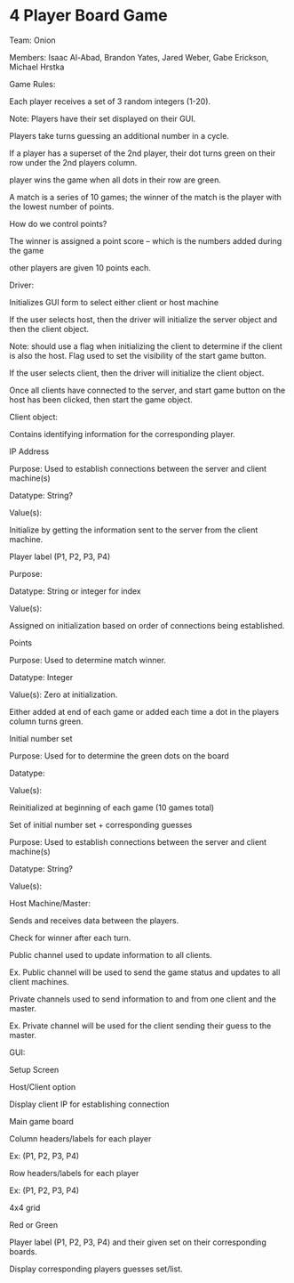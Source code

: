 # 4 Player Board Game

Team: Onion 

Members: Isaac Al-Abad, Brandon Yates, Jared Weber, Gabe Erickson, Michael Hrstka 

Game Rules:  

Each player receives a set of 3 random integers (1-20). 

Note: Players have their set displayed on their GUI. 

Players take turns guessing an additional number in a cycle. 

If a player has a superset of the 2nd player, their dot turns green on their row under the 2nd players column. 

player wins the game when all dots in their row are green. 

A match is a series of 10 games; the winner of the match is the player with the lowest number of points. 

How do we control points? 

The winner is assigned a point score – which is the numbers added during the game 

other players are given 10 points each. 

Driver: 

Initializes GUI form to select either client or host machine 

If the user selects host, then the driver will initialize the server object and then the client object. 

Note: should use a flag when initializing the client to determine if the client is also the host. Flag used to set the visibility of the start game button.  

If the user selects client, then the driver will initialize the client object. 

Once all clients have connected to the server, and start game button on the host has been clicked, then start the game object. 

Client object: 

Contains identifying information for the corresponding player. 

IP Address 

Purpose: Used to establish connections between the server and client machine(s) 

Datatype: String? 

Value(s):  

Initialize by getting the information sent to the server from the client machine.  

Player label (P1, P2, P3, P4) 

Purpose:  

Datatype: String or integer for index 

Value(s):  

Assigned on initialization based on order of connections being established.  

Points 

Purpose: Used to determine match winner.  

Datatype: Integer 

Value(s): Zero at initialization. 

Either added at end of each game or added each time a dot in the players column turns green.  

Initial number set 

Purpose: Used for to determine the green dots on the board 

Datatype: 

Value(s): 

Reinitialized at beginning of each game (10 games total) 

Set of initial number set + corresponding guesses 

Purpose: Used to establish connections between the server and client machine(s) 

Datatype: String? 

Value(s):  

Host Machine/Master: 

Sends and receives data between the players. 

Check for winner after each turn. 

Public channel used to update information to all clients. 

Ex. Public channel will be used to send the game status and updates to all client machines. 

Private channels used to send information to and from one client and the master. 

Ex. Private channel will be used for the client sending their guess to the master. 

GUI: 

Setup Screen 

Host/Client option 

Display client IP for establishing connection 

Main game board 

Column headers/labels for each player  

Ex: (P1, P2, P3, P4) 

Row headers/labels for each player  

Ex: (P1, P2, P3, P4) 

4x4 grid 

Red or Green 

Player label (P1, P2, P3, P4) and their given set on their corresponding boards. 

Display corresponding players guesses set/list. 

 